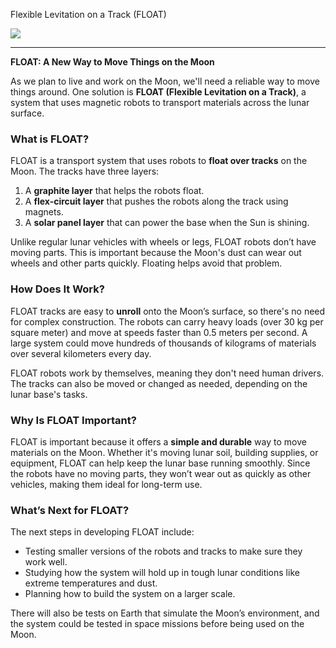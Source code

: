 Flexible Levitation on a Track (FLOAT)


![](https://www.nasa.gov/wp-content/uploads/2024/04/float-revised-niac2024.jpg?resize=2000,1341)


---

**FLOAT: A New Way to Move Things on the Moon**

As we plan to live and work on the Moon, we'll need a reliable way to move things around. One solution is **FLOAT (Flexible Levitation on a Track)**, a system that uses magnetic robots to transport materials across the lunar surface.

### What is FLOAT?

FLOAT is a transport system that uses robots to **float over tracks** on the Moon. The tracks have three layers:
1. A **graphite layer** that helps the robots float.
2. A **flex-circuit layer** that pushes the robots along the track using magnets.
3. A **solar panel layer** that can power the base when the Sun is shining.

Unlike regular lunar vehicles with wheels or legs, FLOAT robots don’t have moving parts. This is important because the Moon's dust can wear out wheels and other parts quickly. Floating helps avoid that problem.

### How Does It Work?

FLOAT tracks are easy to **unroll** onto the Moon’s surface, so there's no need for complex construction. The robots can carry heavy loads (over 30 kg per square meter) and move at speeds faster than 0.5 meters per second. A large system could move hundreds of thousands of kilograms of materials over several kilometers every day.

FLOAT robots work by themselves, meaning they don't need human drivers. The tracks can also be moved or changed as needed, depending on the lunar base's tasks.

### Why Is FLOAT Important?

FLOAT is important because it offers a **simple and durable** way to move materials on the Moon. Whether it's moving lunar soil, building supplies, or equipment, FLOAT can help keep the lunar base running smoothly. Since the robots have no moving parts, they won’t wear out as quickly as other vehicles, making them ideal for long-term use.

### What’s Next for FLOAT?

The next steps in developing FLOAT include:
- Testing smaller versions of the robots and tracks to make sure they work well.
- Studying how the system will hold up in tough lunar conditions like extreme temperatures and dust.
- Planning how to build the system on a larger scale.

There will also be tests on Earth that simulate the Moon’s environment, and the system could be tested in space missions before being used on the Moon.